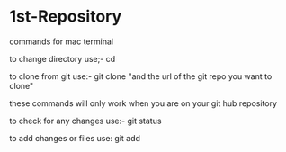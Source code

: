 # 1st-Repository

commands for mac terminal 

to change directory use;- cd 

to clone from git use:- git clone "and the url of the git repo you want to clone" 

these commands will only work when you are on your git hub repository

to check for any changes use:- git status

to add changes or files use: git add 

